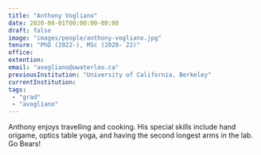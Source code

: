 ```yaml
---
title: "Anthony Vogliano"
date: 2020-08-01T00:00:00-00:00
draft: false
image: "images/people/anthony-vogliano.jpg"
tenure: "PhD (2022-), MSc (2020- 22)"
office: 
extention: 
email: "avogliano@uwaterloo.ca"
previousInstitution: "University of California, Berkeley"
currentInstitution: 
tags:
 - "grad"
 - "avogliano"
---
```

Anthony enjoys travelling and cooking.  His special skills include hand origame, optics table yoga, and having the second longest arms in the lab. Go Bears!
